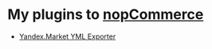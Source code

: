 
# [](#header-1)My plugins to [nopCommerce](http://www.nopcommerce.com/)

*   [Yandex.Market YML Exporter](http://www.nopcommerce.com/p/2227/yandexmarket-yml-exporter-12.aspx)
